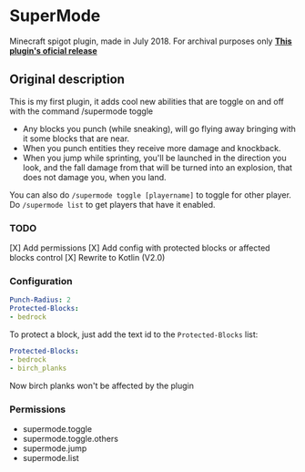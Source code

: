 # SuperMode
Minecraft spigot plugin, made in July 2018.
For archival purposes only
**[This plugin's oficial release](https://www.spigotmc.org/resources/supermode.58766/)**
## Original description
This is my first plugin, it adds cool new abilities that are toggle on and off with the command /supermode toggle

- Any blocks you punch (while sneaking), will go flying away bringing with it some blocks that are near.
- When you punch entities they receive more damage and knockback.
- When you jump while sprinting, you'll be launched in the direction you look, and the fall damage from that will be turned into an explosion, that does not damage you, when you land.

You can also do `/supermode toggle [playername]` to toggle for other player.
Do `/supermode list` to get players that have it enabled.
### TODO
[X] Add permissions
[X] Add config with protected blocks or affected blocks control
[X] Rewrite to Kotlin (V2.0)
### Configuration
```yaml
Punch-Radius: 2
Protected-Blocks:
- bedrock
```
To protect a block, just add the text id to the `Protected-Blocks` list:
```yaml
Protected-Blocks:
- bedrock
- birch_planks
```
Now birch planks won't be affected by the plugin
### Permissions
- supermode.toggle
- supermode.toggle.others
- supermode.jump
- supermode.list
